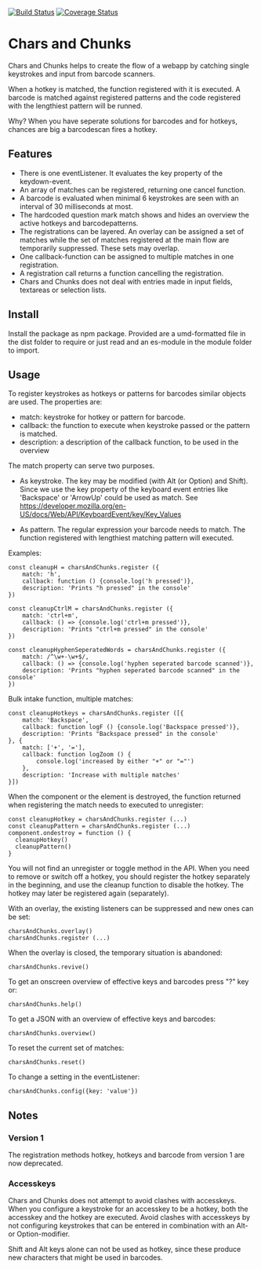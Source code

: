 [![Build Status](https://travis-ci.com/picturae/chars-and-chunks.svg?branch=master)](https://travis-ci.com/picturae/chars-and-chunks)
[![Coverage Status](https://coveralls.io/repos/github/picturae/chars-and-chunks/badge.svg?branch=master)](https://coveralls.io/github/picturae/chars-and-chunks?branch=master)

# Chars and Chunks

Chars and Chunks helps to create the flow of a webapp by
catching single keystrokes and input from barcode scanners.

When a hotkey is matched, the function registered with it is executed.
A barcode is matched against registered patterns and the code
registered with the lengthiest pattern will be runned.

Why? When you have seperate solutions for barcodes and for hotkeys,
chances are big a barcodescan fires a hotkey.

## Features

* There is one eventListener. It evaluates the key property of the keydown-event.
* An array of matches can be registered, returning one cancel function.
* A barcode is evaluated when minimal 6 keystrokes are seen with an interval of
30 milliseconds at most.
* The hardcoded question mark match shows and hides an overview the active
hotkeys and barcodepatterns.
* The registrations can be layered. An overlay can be assigned a set of matches
while the set of matches registered at the main flow are temporarily suppressed.
These sets may overlap.
* One callback-function can be assigned to multiple matches in one registration.
* A registration call returns a function cancelling the registration.
* Chars and Chunks does not deal with entries made in input fields,
textareas or selection lists.

## Install

Install the package as npm package. Provided are
a umd-formatted file in the dist folder to require or just read
and an es-module in the module folder to import.

## Usage

To register keystrokes as hotkeys or patterns for barcodes similar objects are
used. The properties are:

* match: keystroke for hotkey or pattern for barcode.
* callback: the function to execute when keystroke passed or the
pattern is matched.
* description: a description of the callback function,
    to be used in the overview

The match property can serve two purposes.

* As keystroke. The key may be modified (with Alt (or Option) and Shift).
    Since we use the key property of the keyboard event entries like
    'Backspace' or 'ArrowUp' could be used as match.
    See
    https://developer.mozilla.org/en-US/docs/Web/API/KeyboardEvent/key/Key_Values

* As pattern. The regular expression your barcode needs to match.
    The function registered with lengthiest matching pattern will executed.

Examples:

    const cleanupH = charsAndChunks.register ({
        match: 'h',
        callback: function () {console.log('h pressed')},
        description: 'Prints "h pressed" in the console'
    })

    const cleanupCtrlM = charsAndChunks.register ({
        match: 'ctrl+m',
        callback: () => {console.log('ctrl+m pressed')},
        description: 'Prints "ctrl+m pressed" in the console'
    })

    const cleanupHyphenSeperatedWords = charsAndChunks.register ({
        match: /^\w+-\w+$/,
        callback: () => {console.log('hyphen seperated barcode scanned')},
        description: 'Prints "hyphen seperated barcode scanned" in the console'
    })

Bulk intake function, multiple matches:

    const cleanupHotkeys = charsAndChunks.register ([{
        match: 'Backspace',
        callback: function logF () {console.log('Backspace pressed')},
        description: 'Prints "Backspace pressed" in the console'
    }, {
        match: ['+', '='],
        callback: function logZoom () {
            console.log('increased by either "+" or "="')
        },
        description: 'Increase with multiple matches'
    }])

When the component or the element is destroyed, the function returned
when registering the match needs to executed to unregister:

    const cleanupHotkey = charsAndChunks.register (...)
    const cleanupPattern = charsAndChunks.register (...)
    component.ondestroy = function () {
      cleanupHotkey()
      cleanupPattern()
    }

You will not find an unregister or toggle method in the API.
When you need to remove or switch off a hotkey,
you should register the hotkey separately in the beginning,
and use the cleanup function to disable the hotkey.
The hotkey may later be registered again (separately).

With an overlay, the existing listeners can be suppressed and new ones can be set:

    charsAndChunks.overlay()
    charsAndChunks.register (...)

When the overlay is closed, the temporary situation is abandoned:

    charsAndChunks.revive()

To get an onscreen overview of effective keys and barcodes press "?" key or:

    charsAndChunks.help()

To get a JSON with an overview of effective keys and barcodes:

    charsAndChunks.overview()

To reset the current set of matches:

    charsAndChunks.reset()

To change a setting in the eventListener:

    charsAndChunks.config({key: 'value'})

## Notes

### Version 1

The registration methods hotkey, hotkeys and barcode from version 1
are now deprecated.

### Accesskeys

Chars and Chunks does not attempt to avoid clashes with accesskeys. When you
configure a keystroke for an accesskey to be a hotkey, both the accesskey and
the hotkey are executed. Avoid clashes with accesskeys by not configuring
keystrokes that can be entered in combination with an Alt- or Option-modifier.

Shift and Alt keys alone can not be used as hotkey,
since these produce new characters that might be used in barcodes.
